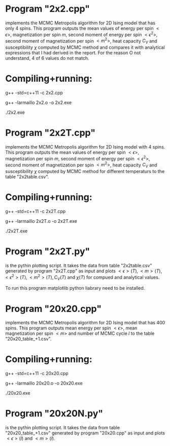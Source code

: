 # Program "2x2.cpp" 
implements the MCMC Metropolis algorithm for 2D Ising model that has only 4 spins. This program outputs the mean values of energy per spin $<\epsilon>$, magnetization per spin $m$, second moment of energy per spin $<\epsilon^2>$, second moment of magnetization per spin $< m^{2} >$, heat capacity $C_V$ and susceptibility $\chi$ computed by MCMC method and compares it with analytical expressions that I had derived in the report. For the reason O not understand, 4 of 6 values do not match.

# Compiling+running: 

g++ -std=c++11 -c 2x2.cpp

g++ -larmaillo 2x2.o -o 2x2.exe

./2x2.exe

# Program "2x2T.cpp" 
implements the MCMC Metropolis algorithm for 2D Ising model with 4 spins. This program outputs the mean values of energy per spin $<\epsilon>$, magnetization per spin $m$, second moment of energy per spin $<\epsilon^2>$, second moment of magnetization per spin $< m^{2} >$, heat capacity $C_V$ and susceptibility $\chi$ computed by MCMC method for different temperaturs to the table "2x2table.csv".

# Compiling+running: 

g++ -std=c++11 -c 2x2T.cpp

g++ -larmaillo 2x2T.o -o 2x2T.exe

./2x2T.exe

# Program "2x2T.py" 
is the pythin plotting script. It takes the data from table "2x2table.csv" generated by program "2x2T.cpp" as input and plots
$<\epsilon>(T), < m >(T), <\epsilon^2>(T), < m^2 >(T), C_V(T)$ and $\chi(T)$ for compued and analytical values. 
  
To run this program matplotlib python liabrary need to be installed. 
  
# Program "20x20.cpp"
implements the MCMC Metropolis algorithm for 2D Ising model that has 400 spins. This program outputs mean energy per spin $<\epsilon>$, mean magnetization per spin $<m>$ and number of MCMC cycle $l$ to the table "20x20_table_+1.csv". 
  
# Compiling+running: 
  
g++ -std=c++11 -c 20x20.cpp
  
g++ -larmaillo 20x20.o -o 20x20.exe
  
./20x20.exe
  
# Program "20x20N.py"
is the pythin plotting script. It takes the data from table "20x20_table_+1.csv" generated by program "20x20.cpp" as input and plots $<\epsilon>(l)$ and $<m>(l)$.

  
  
